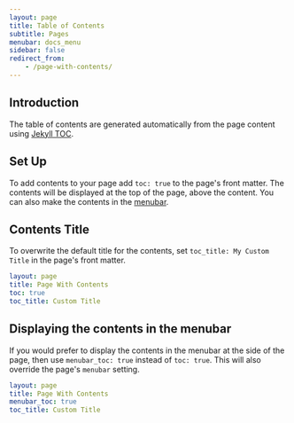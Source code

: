 ```yaml
---
layout: page
title: Table of Contents
subtitle: Pages
menubar: docs_menu
sidebar: false
redirect_from:
    - /page-with-contents/
---
```


## Introduction

The table of contents are generated automatically from the page content using [Jekyll TOC](https://github.com/allejo/jekyll-toc).

## Set Up

To add contents to your page add `toc: true` to the page's front matter. The contents will be displayed at the top of the page, above the content. You can also make the contents in the [menubar](#displaying-the-contents-in-the-menubar).

## Contents Title

To overwrite the default title for the contents, set `toc_title: My Custom Title` in the page's front matter.

```yaml
layout: page
title: Page With Contents
toc: true
toc_title: Custom Title
```

## Displaying the contents in the menubar

If you would prefer to display the contents in the menubar at the side of the page, then use `menubar_toc: true` instead of `toc: true`. This will also override the page's `menubar` setting.

```yaml
layout: page
title: Page With Contents
menubar_toc: true
toc_title: Custom Title
```